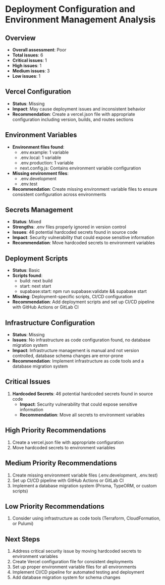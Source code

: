 # Deployment Configuration and Environment Management Analysis

## Overview
- **Overall assessment**: Poor
- **Total issues**: 6
- **Critical issues**: 1
- **High issues**: 1
- **Medium issues**: 3
- **Low issues**: 1

## Vercel Configuration
- **Status**: Missing
- **Impact**: May cause deployment issues and inconsistent behavior
- **Recommendation**: Create a vercel.json file with appropriate configuration including version, builds, and routes sections

## Environment Variables
- **Environment files found**:
  - .env.example: 1 variable
  - .env.local: 1 variable
  - .env.production: 1 variable
  - next.config.js: Contains environment variable configuration
- **Missing environment files**:
  - .env.development
  - .env.test
- **Recommendation**: Create missing environment variable files to ensure consistent configuration across environments

## Secrets Management
- **Status**: Mixed
- **Strengths**: .env files properly ignored in version control
- **Issues**: 46 potential hardcoded secrets found in source code
- **Impact**: Security vulnerability that could expose sensitive information
- **Recommendation**: Move hardcoded secrets to environment variables

## Deployment Scripts
- **Status**: Basic
- **Scripts found**:
  - build: next build
  - start: next start
  - supabase:start: npm run supabase:validate && supabase start
- **Missing**: Deployment-specific scripts, CI/CD configuration
- **Recommendation**: Add deployment scripts and set up CI/CD pipeline with GitHub Actions or GitLab CI

## Infrastructure Configuration
- **Status**: Missing
- **Issues**: No infrastructure as code configuration found, no database migration system
- **Impact**: Infrastructure management is manual and not version controlled, database schema changes are error-prone
- **Recommendation**: Implement infrastructure as code tools and a database migration system

## Critical Issues
1. **Hardcoded Secrets**: 46 potential hardcoded secrets found in source code
   - **Impact**: Security vulnerability that could expose sensitive information
   - **Recommendation**: Move all secrets to environment variables

## High Priority Recommendations
1. Create a vercel.json file with appropriate configuration
2. Move hardcoded secrets to environment variables

## Medium Priority Recommendations
1. Create missing environment variable files (.env.development, .env.test)
2. Set up CI/CD pipeline with GitHub Actions or GitLab CI
3. Implement a database migration system (Prisma, TypeORM, or custom scripts)

## Low Priority Recommendations
1. Consider using infrastructure as code tools (Terraform, CloudFormation, or Pulumi)

## Next Steps
1. Address critical security issue by moving hardcoded secrets to environment variables
2. Create Vercel configuration file for consistent deployments
3. Set up proper environment variable files for all environments
4. Implement CI/CD pipeline for automated testing and deployment
5. Add database migration system for schema changes